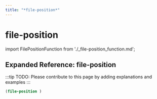 ```yaml
---
title: "*file-position*"
---
```


# file-position

import FilePositionFunction from './_file-position_function.md';

<FilePositionFunction />

## Expanded Reference: file-position

:::tip
TODO: Please contribute to this page by adding explanations and examples
:::

```lisp
(file-position )
```
